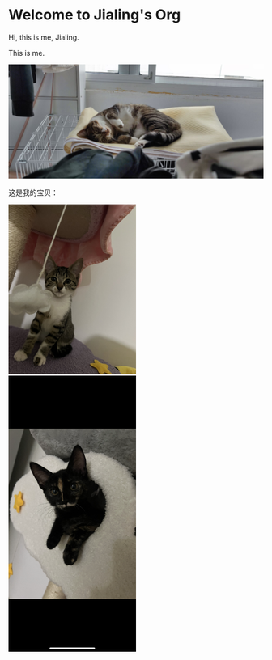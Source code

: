 # Welcome to Jialing's Org

Hi, this is me, Jialing.

This is me.

![me](assets/me.png)


这是我的宝贝：

<img src="assets/flower.png" alt="cat-flower" width="50%" />

<img src="assets/black.png" alt="cat-black" width="50%" />
